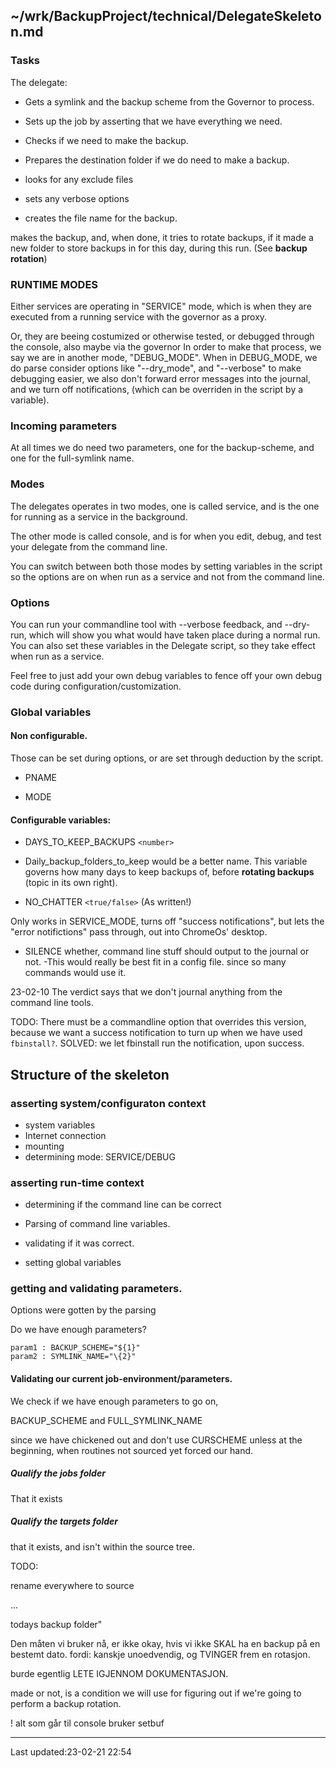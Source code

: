 ~/wrk/BackupProject/technical/DelegateSkeleton.md
-------------------------------------------------

### Tasks

The delegate:

* Gets a symlink and the backup scheme from the Governor to
process.

* Sets up the job by asserting that we have everything we
need.

* Checks if we need to make the backup.

* Prepares the destination folder if we do need to make a
backup.

* looks for any  exclude files

* sets any verbose options

* creates the  file name for the backup.

makes the backup, and, when done, it tries to rotate
backups, if it made a new folder to store backups in for
this day, during this run. (See **backup rotation**)

### RUNTIME MODES

Either services are operating in "SERVICE" mode, which is when
they are executed from a running service with the governor
as a proxy.

Or, they are beeing costumized or otherwise tested, or
debugged through the console, also maybe via the governor
In order to make that process, we say we are in another
mode, "DEBUG\_MODE". When in DEBUG\_MODE, we do parse consider
options like "--dry\_mode", and "--verbose" to make debugging
easier, we also don't forward error messages into the
journal, and we turn off notifications, (which can be
overriden in the script by a variable).

### Incoming parameters

At all times we do need two parameters, one for the
backup-scheme, and one for the  full-symlink name.


### Modes

The delegates operates in two modes, one is called service,
and is the one for running as a service in the background.

The other mode is called console, and is for when you edit,
debug, and  test your delegate from the command line.

You can switch between both those modes by setting variables in the
script so the options are on when run as a service and not
from the command line.


### Options

You can run your commandline tool with --verbose feedback, and
--dry-run, which will show you what would have taken place
during a normal run. You can also set these variables in the
Delegate script, so they take effect when run as a service.

Feel free to just add your own debug variables to fence off
your own debug code during configuration/customization.

### Global variables

#### Non configurable.

Those can be set during options, or are set through deduction
by the script.

* PNAME

* MODE

####  Configurable variables:

* DAYS\_TO\_KEEP\_BACKUPS `<number>`
* Daily_backup\_folders\_to\_keep would be a better name.
This variable governs how many days to keep backups of,
before **rotating backups** (topic in its own right).

* NO\_CHATTER `<true/false>` (As written!)

Only works in SERVICE\_MODE, turns off "success
notifications", but lets the "error notifictions" pass
through, out into ChromeOs' desktop.

* SILENCE whether, command line stuff should output to the
journal or not. -This would really be best fit in a
config file. since so many commands would use it.

23-02-10 The verdict says that we don't journal anything
from the command line tools.


TODO:
There must be a commandline option that overrides this
version, because we want a success notification to turn up
when we have used `fbinstall?`.
SOLVED:
we let fbinstall run the notification, upon success.


## Structure of  the skeleton

### asserting system/configuraton context

* system variables
* Internet connection
* mounting
* determining mode: SERVICE/DEBUG

### asserting run-time context

* determining if the command line can be correct

* Parsing of command line variables.

* validating if it was correct.

* setting global variables

### getting and validating parameters.

Options were gotten by the parsing

Do we have enough parameters?


    param1 : BACKUP_SCHEME="${1}"
    param2 : SYMLINK_NAME="\{2}"




#### Validating our current job-environment/parameters.

We check if we have enough parameters to go on,

BACKUP\_SCHEME and  FULL\_SYMLINK\_NAME

since we have chickened out and don't use CURSCHEME
unless at the beginning, when routines not sourced yet
forced our hand.

##### Qualify the jobs folder

That it exists



#####  Qualify the targets folder

that it exists, and isn't within the source tree.

TODO:

rename everywhere to source


...

todays backup folder"

Den måten vi bruker nå, er ikke okay, hvis vi ikke SKAL ha
en backup på en bestemt dato. fordi: kanskje unoedvendig, og
TVINGER frem en rotasjon.

burde egentlig LETE IGJENNOM DOKUMENTASJON.

made or not, is a condition we will use for figuring out if
we're going to perform a backup rotation.


! alt som går til console bruker setbuf




--------------------------------------
  Last updated:23-02-21 22:54
